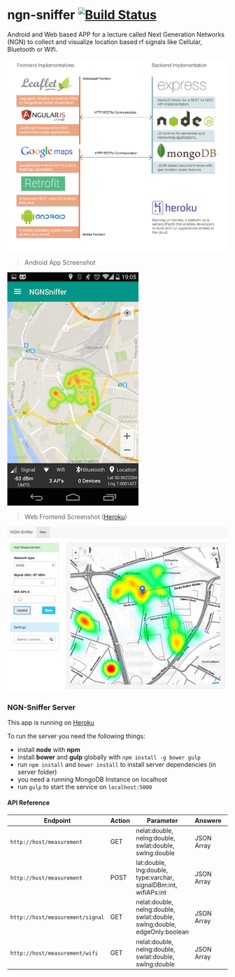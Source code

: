 # ngn-sniffer [![Build Status](https://travis-ci.org/stetro/ngn-sniffer.svg)](https://travis-ci.org/stetro/ngn-sniffer)
Android and Web based APP for a lecture called Next Generation Networks (NGN) to collect and visualize location based rf signals like Cellular, Bluetooth or Wifi.

![Implemented Stack](img/stack.png)

> Android App Screenshot

![Android App Screenshot](img/mobile.png)

> Web Frontend Screenshot ([Heroku](http://ngn.herokuapp.com/))

![Web Frontend Screenshot](img/web.png)

### NGN-Sniffer Server

This app is running on [Heroku](http://ngn.herokuapp.com/)

To run the server you need the following things:

* install __node__ with __npm__
* install __bower__ and __gulp__ globally with `npm install -g bower gulp`
* run `npm install` and `bower install` to install server dependencies (in server folder) 
* you need a running MongoDB Instance on localhost
* run `gulp` to start the service on `localhost:5000`

 
#### API Reference

| Endpoint | Action | Parameter | Answere | Description | 
|----------|--------|-----------|---------|-------------|
| `http://host/measurement` | GET | nelat:double, nelng:double, swlat:double, swlng:double | JSON Array | Get measurements of a certain area |
| `http://host/measurement` | POST | lat:double, lng:double, type:varchar, signalDBm:int, wifiAPs:int | JSON Array | Save measurement |
| `http://host/measurement/signal` | GET | nelat:double, nelng:double, swlat:double, swlng:double, edgeOnly:boolean | JSON Array | Load weighted heatmap points for signal strength |
| `http://host/measurement/wifi` | GET | nelat:double, nelng:double, swlat:double, swlng:double | JSON Array | Load weighted heatmap points for wifi access points |


